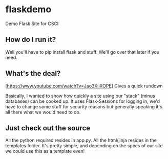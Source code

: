 # flaskdemo
Demo Flask Site for CSCI

## How do I run it?
Well you'll have to pip install flask and stuff. We'll go over that later if you need.

## What's the deal?
[https://www.youtube.com/watch?v=Jao3XiiXOPE] Gives a quick rundown

Basically, I wanted to show how quickly a site using our "stack" (minus databases) can be cooked up.
It uses Flask-Sessions for logging in, we'd have to change some stuff for security reasons but 
generally speaking it's all there what we would need to do. 

## Just check out the source
All the python required resides in app.py. All the html/jinja resides in the templates folder.
It's pretty simple, and depending on the specs of our site we could use this as a template even!
